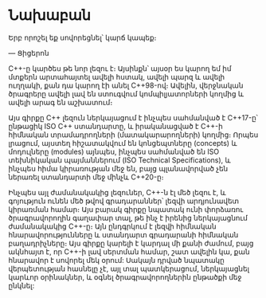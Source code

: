 # Նախաբան

Երբ որոշել եք սովորեցնել՝ կարճ կապեք։

— Ցիցերոն


C++-ը կարծես թե նոր լեզու է։ Այսինքն՝ այսօր ես կարող եմ իմ մտքերն արտահայտել ավելի հստակ, ավելի պարզ և ավելի ուղղակի, քան դա կարող էի անել C++98-ով։ Ավելին, վերջնական ծրագրերը ավելի լավ են ստուգվում կոմպիլյատորների կողմից և ավելի արագ են աշխատում։

Այս գիրքը C++ լեզուն ներկայացում է ինչպես սահմանված է C++17-ը՝ ընթացիկ ISO C++ ստանդարտը, և իրականացված է C++-ի հիմնական տրամադրողների (մատակարարողների) կողմից։ Որպես լրացում, այստեղ հիշատակվում են կոնցեպտները (concepts) և մոդուլները (modules) այնպես, ինչպես սահմանված են ISO տեխնիկական պայմաններում (ISO Technical Specifications), և ինչպես հիմա կիրառության մեջ են, բայց պլանավորված չեն ներառել ստանդարտի մեջ մինչև C++20-ը։

Ինչպես այլ ժամանակակից լեզուներ, C++-ն էլ մեծ լեզու է, և գոյություն ունեն մեծ թվով գրադարաններ՝ լեզվի արդյունավետ կիրառման համար։ Այս բարակ գիրքը նպատակ ունի փորձառու ծրագրավորողին գաղափար տալ, թե ինչ է իրենից ներկայացնում ժամանակակից C++-ը։ Այն ընդգրկում է լեզվի հիմնական հնարավորությունները և ստանդարտ գրադարանի հիմնական բաղադրիչները։ Այս գիրքը կարելի է կարդալ մի քանի ժամում, բայց ակնհայտ է, որ C++-ի լավ սերտման համար, շատ ավելին կա, քան հնարավոր է սովորել մեկ օրում:  Սակայն դրված նպատակը վերպետության հասնելը չէ, այլ տալ պատկերացում, ներկայացնել կարևոր օրինակներ, և օգնել ծրագրավորողներին ընթածքի մեջ ընկնել:
